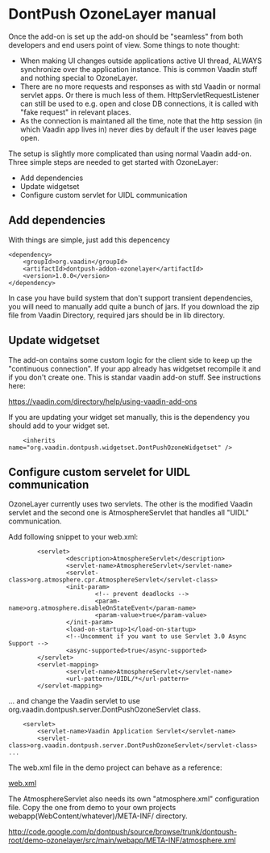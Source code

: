 # DontPush OzoneLayer manual #

Once the add-on is set up the add-on should be "seamless" from both developers and end users point of view. Some things to note thought:

  * When making UI changes outside applications active UI thread, ALWAYS synchronize over the application instance. This is common Vaadin stuff and nothing special to OzoneLayer.
  * There are no more requests and responses as with std Vaadin or normal servlet apps. Or there is much less of them. HttpServletRequestListener can still be used to e.g. open and close DB connections, it is called with "fake request" in relevant places.
  * As the connection is maintaned all the time, note that the http session (in which Vaadin app lives in) never dies by default if the user leaves page open.

The setup is slightly more complicated than using normal Vaadin add-on. Three simple steps are needed to get started with OzoneLayer:
  * Add dependencies
  * Update widgetset
  * Configure custom servlet for UIDL communication

## Add dependencies ##

With things are simple, just add this depencency

```
<dependency>
	<groupId>org.vaadin</groupId>
	<artifactId>dontpush-addon-ozonelayer</artifactId>
	<version>1.0.0</version>
</dependency>
```

In case you have build system that don't support transient dependencies, you will need to manually add quite a bunch of jars. If you download the zip file from Vaadin Directory, required jars should be in lib directory.

## Update widgetset ##

The add-on contains some custom logic for the client side to keep up the "continuous connection". If your app already has widgetset recompile it and if you don't create one. This is standar vaadin add-on stuff. See instructions here:

https://vaadin.com/directory/help/using-vaadin-add-ons

If you are updating your widget set manually, this is the dependency you should add to your widget set.
```
    <inherits name="org.vaadin.dontpush.widgetset.DontPushOzoneWidgetset" />
```

## Configure custom servelet for UIDL communication ##

OzoneLayer currently uses two servlets. The other is the modified Vaadin servlet and the second one is AtmosphereServlet that handles all "UIDL" communication.

Add following snippet to your web.xml:

```
        <servlet>
                <description>AtmosphereServlet</description>
                <servlet-name>AtmosphereServlet</servlet-name>
                <servlet-class>org.atmosphere.cpr.AtmosphereServlet</servlet-class>
                <init-param>
                        <!-- prevent deadlocks -->
                        <param-name>org.atmosphere.disableOnStateEvent</param-name>
                        <param-value>true</param-value>
                </init-param>
                <load-on-startup>1</load-on-startup>
                <!--Uncomment if you want to use Servlet 3.0 Async Support -->
                <async-supported>true</async-supported>
        </servlet>
        <servlet-mapping>
                <servlet-name>AtmosphereServlet</servlet-name>
                <url-pattern>/UIDL/*</url-pattern>
        </servlet-mapping>
```

... and change the Vaadin servlet to use org.vaadin.dontpush.server.DontPushOzoneServlet class.
```
	<servlet>
		<servlet-name>Vaadin Application Servlet</servlet-name>
		<servlet-class>org.vaadin.dontpush.server.DontPushOzoneServlet</servlet-class>
...
```

The web.xml file in the demo project can behave as a reference:

[web.xml](http://code.google.com/p/dontpush/source/browse/trunk/dontpush-root/demo-ozonelayer/src/main/webapp/WEB-INF/web.xml)

The AtmosphereServlet also needs its own "atmosphere.xml" configuration file. Copy the one from demo to your own projects webapp(WebContent/whatever)/META-INF/ directory.

http://code.google.com/p/dontpush/source/browse/trunk/dontpush-root/demo-ozonelayer/src/main/webapp/META-INF/atmosphere.xml